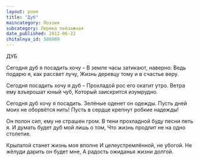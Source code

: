 ```yaml
---
layout: poem
title: "Дуб"
maincategory: Поэзия
subcategory: Лирика пейзажная
date_published: 2012-06-22
chitalnya_id: 586869
---
```




ДУБ

Сегодня дуб я посадить хочу – 
В земле часы затикают, наверно:
Ведь подарю я, как рассвет лучу,
Жизнь деревцу тому и в счастье веру.

Сегодня посадить хочу я дуб – 
Прохладой рос его окатит утро.
Ветра ему взъерошат юный чуб,
Который заискрится изумрудно.

Сегодня дуб хочу я посадить.
Зелёные оденет он одежды.
Пусть дней моих не оборвётся нить!
Пусть в сердце крепнут робкие надежды!

Он полон сил, ему не страшен гром.
В тени прохладной буду песни петь я.
И думать будет дуб мой лишь о том,
Что жизнь продлит не на одно столетие.

Крылатой станет жизнь моя вполне
И целеустремлённой, не убогой.
Не жёлуди дарить он будет мне,
А радость ожиданья жизни долгой.






